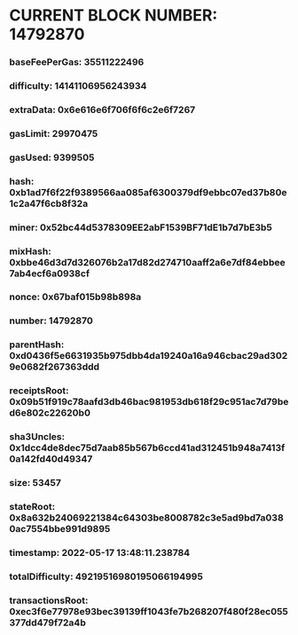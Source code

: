 # CURRENT BLOCK NUMBER: 14792870

### baseFeePerGas: 35511222496
### difficulty: 14141106956243934
### extraData: 0x6e616e6f706f6f6c2e6f7267
### gasLimit: 29970475
### gasUsed: 9399505
### hash: 0xb1ad7f6f22f9389566aa085af6300379df9ebbc07ed37b80e1c2a47f6cb8f32a
### miner: 0x52bc44d5378309EE2abF1539BF71dE1b7d7bE3b5
### mixHash: 0xbbe46d3d7d326076b2a17d82d274710aaff2a6e7df84ebbee7ab4ecf6a0938cf
### nonce: 0x67baf015b98b898a
### number: 14792870
### parentHash: 0xd0436f5e6631935b975dbb4da19240a16a946cbac29ad3029e0682f267363ddd
### receiptsRoot: 0x09b51f919c78aafd3db46bac981953db618f29c951ac7d79bed6e802c22620b0
### sha3Uncles: 0x1dcc4de8dec75d7aab85b567b6ccd41ad312451b948a7413f0a142fd40d49347
### size: 53457
### stateRoot: 0x8a632b24069221384c64303be8008782c3e5ad9bd7a0380ac7554bbe991d9895
### timestamp: 2022-05-17 13:48:11.238784
### totalDifficulty: 49219516980195066194995
### transactionsRoot: 0xec3f6e77978e93bec39139ff1043fe7b268207f480f28ec055377dd479f72a4b

